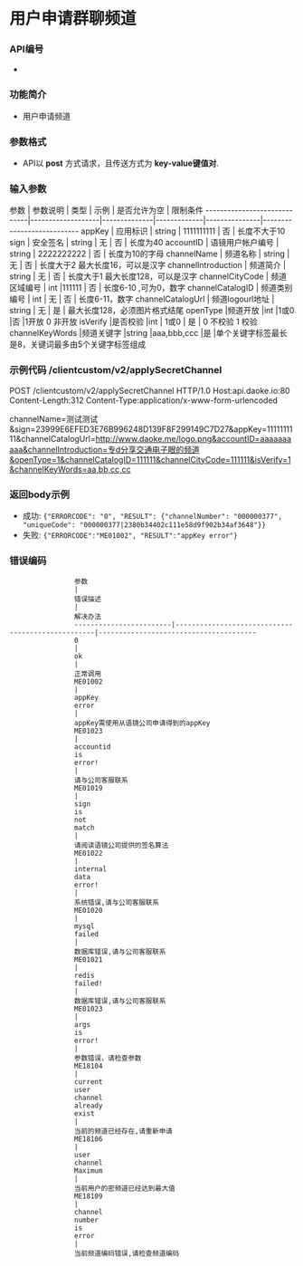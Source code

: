用户申请群聊频道
========================

### API编号
*

### 功能简介

* 用户申请频道

### 参数格式

* API以 **post** 方式请求，且传送方式为 **key-value键值对**.

### 输入参数

参数                           | 参数说明         | 类型       |   示例      |
是否允许为空 | 限制条件
-----------------------------|-------------------|--------------|-------------|---------------|---------------------------
appKey                         | 应用标识              | string        |
1111111111    | 否           | 长度不大于10
sign                           | 安全签名              | string        | 无
| 否           | 长度为40
accountID                      | 语镜用户帐户编号      | string        |
2222222222    | 否           | 长度为10的字母
channelName                    | 频道名称              | string        | 无
| 否           | 长度大于2 最大长度16，可以是汉字
channelIntroduction            | 频道简介              | string        |
无            | 否           | 长度大于1 最大长度128，可以是汉字
channelCityCode                | 频道区域编号          | int
|111111         | 否           | 长度6-10 ,可为0，数字
channelCatalogID               | 频道类别编号          | int           |
无            | 否           | 长度6-11，数字
channelCatalogUrl              | 频道logourl地址       | string
| 无            | 是           | 最大长度128，必须图片格式结尾
openType                       |频道开放               |int
|1或0           |否            |1开放 0 非开放
isVerify                               |是否校验
|int    | 1或0                  | 是                    | 0 不校验 1
校验
channelKeyWords                        |频道关键字
|string |aaa,bbb,ccc    |是
|单个关键字标签最长是8，关键词最多由5个关键字标签组成

### 示例代码 /clientcustom/v2/applySecretChannel
POST /clientcustom/v2/applySecretChannel  HTTP/1.0
Host:api.daoke.io:80
Content-Length:312
Content-Type:application/x-www-form-urlencoded

channelName=测试测试&sign=23999E6EFED3E76B996248D139F8F299149C7D27&appKey=1111111111&channelCatalogUrl=http://www.daoke.me/logo.png&accountID=aaaaaaaaaa&channelIntroduction=专d分享交通电子眼的频道&openType=1&channelCatalogID=111111&channelCityCode=111111&isVerify=1&channelKeyWords=aa,bb,cc,cc





### 返回body示例

* 成功:
	`{"ERRORCODE": "0",
	"RESULT":
		{"channelNumber":
		"000000377",
		"uniqueCode":
		"000000377|2380b34402c111e58d9f902b34af3648"}}`
* 失败:
	`{"ERRORCODE":"ME01002", "RESULT":"appKey error"}`


### 错误编码

					参数
					|
					错误描述
					|
					解决办法
					------------------------|--------------------------------------------------|---------------------------------------
					0
					|
					ok
					|
					正常调用
					ME01002
					|
					appKey
					error
					|
					appKey需使用从语镜公司申请得到的appKey
					ME01023
					|
					accountid
					is
					error!
					|
					请与公司客服联系
					ME01019
					|
					sign
					is
					not
					match
					|
					请阅读语镜公司提供的签名算法
					ME01022
					|
					internal
					data
					error!
					|
					系统错误,请与公司客服联系
					ME01020
					|
					mysql
					failed
					|
					数据库错误,请与公司客服联系
					ME01021
					|
					redis
					failed!
					|
					数据库错误,请与公司客服联系
					ME01023
					|
					args
					is
					error!
					|
					参数错误，请检查参数
					ME18104
					|
					current
					user
					channel
					already
					exist
					|
					当前的频道已经存在,请重新申请
					ME18106
					|
					user
					channel
					Maximum
					|
					当前用户的密频道已经达到最大值
					ME18109
					|
					channel
					number
					is
					error
					|
					当前频道编码错误,请检查频道编码


